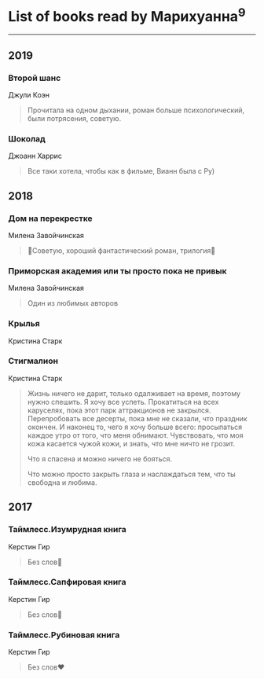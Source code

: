 # List of books read by Марихуанна<sup>9</sup>
---

## 2019

### Второй шанс
Джули Коэн
> Прочитала на одном дыхании, роман больше психологический, были потрясения, советую.


### Шоколад
Джоанн Харрис
> Все таки хотела, чтобы как в фильме, Вианн была с Ру)



## 2018

### Дом на перекрестке
Милена Завойчинская
> 💙Советую, хороший фантастический роман, трилогия💙


### Приморская академия или ты просто пока не привык
Милена Завойчинская
> Один из любимых авторов


### Крылья
Кристина Старк


### Стигмалион
Кристина Старк
> Жизнь ничего не дарит, только одалживает на время, поэтому нужно спешить. Я хочу все успеть. Прокатиться на всех каруселях, пока этот парк аттракционов не закрылся. Перепробовать все десерты, пока мне не сказали, что праздник окончен. И наконец то, чего я хочу больше всего: просыпаться каждое утро от того, что меня обнимают. Чувствовать, что моя кожа касается чужой кожи, и знать, что мне ничто не грозит.
> 
> Что я спасена и можно ничего не бояться.
> 
> Что можно просто закрыть глаза и наслаждаться тем, что ты свободна и любима.



## 2017

### Таймлесс.Изумрудная книга
Керстин Гир
> Без слов💚


### Таймлесс.Сапфировая книга
Керстин Гир
> Без слов💙


### Таймлесс.Рубиновая книга
Керстин Гир
> Без слов♥️



